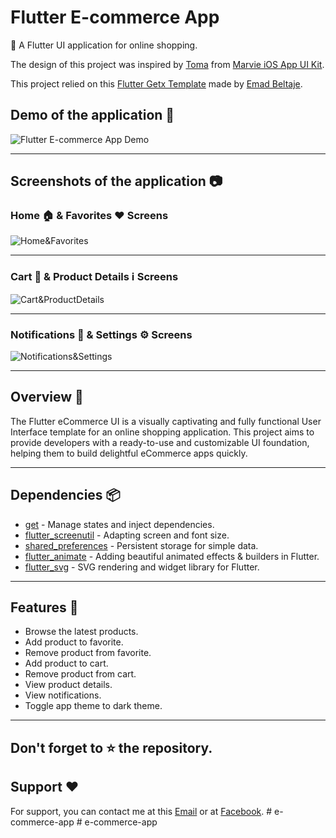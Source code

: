 # Flutter E-commerce App

🚀 A Flutter UI application for online shopping.

The design of this project was inspired by [Toma](https://dribbble.com/WastingMyTime) from [Marvie iOS App UI Kit](https://dribbble.com/shots/10904459-Marvie-iOS-App-UI-Kit-Dark-Theme).

This project relied on this [Flutter Getx Template](https://github.com/EmadBeltaje/flutter_getx_template) made by [Emad Beltaje](https://github.com/EmadBeltaje).

## Demo of the application 🎥
![Flutter E-commerce App Demo](https://github.com/AbdQader/ecommerce_app/assets/64075836/92ab2771-f821-4583-80c1-fc1b2183b503)

---

## Screenshots of the application 📷

### Home 🏠 & Favorites ❤️ Screens

![Home&Favorites](https://github.com/AbdQader/ecommerce_app/assets/64075836/6a3162b0-c345-46ef-89f1-206ec6919587)

---
### Cart 🛒 & Product Details ℹ️ Screens

![Cart&ProductDetails](https://github.com/AbdQader/ecommerce_app/assets/64075836/11026f80-7cb9-4c08-be88-153594481083)

---
### Notifications 🔔 & Settings ⚙️ Screens

![Notifications&Settings](https://github.com/AbdQader/ecommerce_app/assets/64075836/b47be045-4df6-40b4-8d54-e525d1ceca5a)

---

## Overview 📙
The Flutter eCommerce UI is a visually captivating and fully functional User Interface template for an online shopping application. This project aims to provide developers with a ready-to-use and customizable UI foundation, helping them to build delightful eCommerce apps quickly.

---
## Dependencies 📦️

- [get](https://pub.dev/packages/get) - Manage states and inject dependencies.
- [flutter_screenutil](https://pub.dev/packages/flutter_screenutil) - Adapting screen and font size.
- [shared_preferences](https://pub.dev/packages/shared_preferences) - Persistent storage for simple data.
- [flutter_animate](https://pub.dev/packages/flutter_animate) - Adding beautiful animated effects & builders in Flutter.
- [flutter_svg](https://pub.dev/packages/flutter_svg) - SVG rendering and widget library for Flutter.

---

## Features 🌟

- Browse the latest products.
- Add product to favorite.
- Remove product from favorite.
- Add product to cart.
- Remove product from cart.
- View product details.
- View notifications.
- Toggle app theme to dark theme.

---

## Don't forget to :star: the repository.

## Support ❤️
For support, you can contact me at this [Email](mailto:abd8alqader@gmail.com) or at [Facebook](https://www.facebook.com/aasharef/).
#   e - c o m m e r c e - a p p  
 #   e - c o m m e r c e - a p p  
 